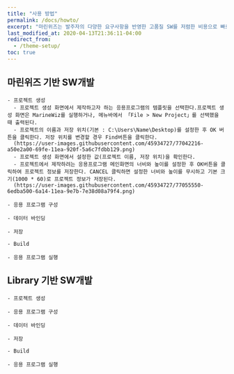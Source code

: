 ```yaml
---
title: "사용 방법"
permalink: /docs/howto/
excerpt: "마린위즈는 발주자의 다양한 요구사항을 반영한 고품질 SW를 저렴한 비용으로 빠르게 개발 가능한 조선해양특화 SW통합개발도구이다."
last_modified_at: 2020-04-13T21:36:11-04:00
redirect_from:
  - /theme-setup/
toc: true
---
```


## 마린위즈 기반 SW개발

    - 프로젝트 생성
      - 프로젝트 생성 화면에서 제작하고자 하는 응용프로그램의 템플릿을 선택한다.프로젝트 생성 화면은 MarineWiz를 실행하거나, 메뉴바에서 「File > New Project」를 선택했을 때 출력된다.
      - 프로젝트의 이름과 저장 위치(기본 : C:\Users\Name\Desktop)를 설정한 후 OK 버튼을 클릭한다. 저장 위치를 변경할 경우 Find버튼을 클릭한다.
      (https://user-images.githubusercontent.com/45934727/77042216-a50e2a00-69fe-11ea-920f-5a6c7fdbb129.png)
      - 프로젝트 생성 화면에서 설정한 값(프로젝트 이름, 저장 위치)을 확인한다.
      - 프로젝트에서 제작하려는 응용프로그램 메인화면의 너비와 높이를 설정한 후 OK버튼을 클릭하여 프로젝트 정보를 저장한다. CANCEL 클릭하면 설정한 너비와 높이를 무시하고 기본 크기(1000 * 60)로 프로젝트 정보가 저장된다.
      (https://user-images.githubusercontent.com/45934727/77055550-6edba500-6a14-11ea-9e7b-7e38d08a79f4.png)  

    - 응용 프로그램 구성

    - 데이터 바인딩

    - 저장

    - Build

    - 응용 프로그램 실행

## Library 기반 SW개발

    - 프로젝트 생성

    - 응용 프로그램 구성

    - 데이터 바인딩

    - 저장

    - Build

    - 응용 프로그램 실행
